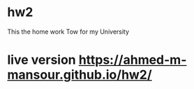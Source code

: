 # hw2
This the home work Tow  for my University 
# live version https://ahmed-m-mansour.github.io/hw2/
